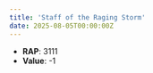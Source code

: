 ```yaml
---
title: 'Staff of the Raging Storm'
date: 2025-08-05T00:00:00Z
---
```

- **RAP**: 3111
- **Value**: -1
